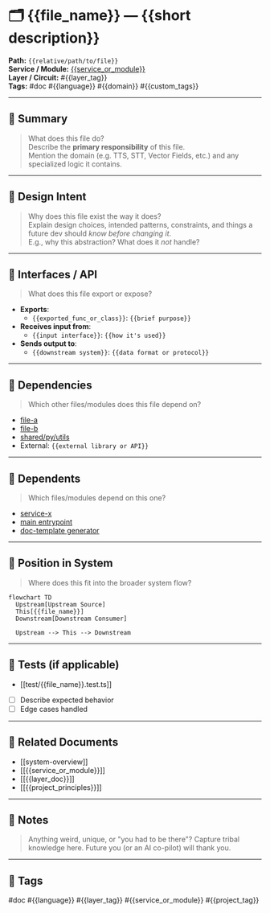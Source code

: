# 🗂️ {{file_name}} — {{short description}}

**Path:** `{{relative/path/to/file}}`  
**Service / Module:** [{{service_or_module}}]({{service_or_module}}.md)  
**Layer / Circuit:** #{{layer_tag}}  
**Tags:** #doc #{{language}} #{{domain}} #{{custom_tags}}

---

## 📄 Summary

> What does this file do?  
Describe the **primary responsibility** of this file.  
Mention the domain (e.g. TTS, STT, Vector Fields, etc.) and any specialized logic it contains.

---

## 🧠 Design Intent

> Why does this file exist the way it does?  
Explain design choices, intended patterns, constraints, and things a future dev should *know before changing it*.  
E.g., why this abstraction? What does it *not* handle?

---

## 🧩 Interfaces / API

> What does this file export or expose?

- **Exports**:
  - `{{exported_func_or_class}}`: `{{brief purpose}}`
- **Receives input from**:
  - `{{input interface}}`: `{{how it's used}}`
- **Sends output to**:
  - `{{downstream system}}`: `{{data format or protocol}}`

---

## 🔗 Dependencies

> Which other files/modules does this file depend on?

- [file-a](file-a.md)
- [file-b](file-b.md)
- [shared/py/utils](shared/py/utils.md)
- External: `{{external library or API}}`

---

## 📎 Dependents

> Which files/modules depend on this one?

- [service-x](service-x.md)
- [main entrypoint](main%20entrypoint.md)
- [doc-template generator](doc-template%20generator.md)

---

## 🧭 Position in System

> Where does this fit into the broader system flow?

```mermaid
flowchart TD
  Upstream[Upstream Source]
  This[{{file_name}}]
  Downstream[Downstream Consumer]

  Upstream --> This --> Downstream
````

---

## 🧪 Tests (if applicable)

* \[\[test/{{file\_name}}.test.ts]]
* [ ] Describe expected behavior
* [ ] Edge cases handled

---

## 🧱 Related Documents

* \[\[system-overview]]
* \[\[{{service\_or\_module}}]]
* \[\[{{layer\_doc}}]]
* \[\[{{project\_principles}}]]

---

## 📌 Notes

> Anything weird, unique, or "you had to be there"?
> Capture tribal knowledge here.
> Future you (or an AI co-pilot) will thank you.

---

## 🔖 Tags

\#doc #{{language}} #{{layer\_tag}} #{{service\_or\_module}} #{{project\_tag}}

